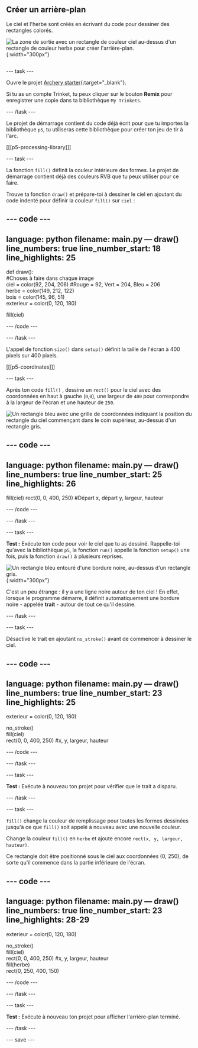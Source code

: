 ## Créer un arrière-plan

<div style="display: flex; flex-wrap: wrap">
<div style="flex-basis: 200px; flex-grow: 1; margin-right: 15px;">
Le ciel et l'herbe sont créés en écrivant du code pour dessiner des rectangles colorés.
</div>
<div>

![La zone de sortie avec un rectangle de couleur ciel au-dessus d'un rectangle de couleur herbe pour créer l'arrière-plan.](images/background.png){:width="300px"}

</div>
</div>

--- task ---

Ouvre le projet [Archery starter](https://trinket.io/python/cd149de1b6){:target="_blank"}.

Si tu as un compte Trinket, tu peux cliquer sur le bouton **Remix** pour enregistrer une copie dans ta bibliothèque `My Trinkets`.

--- /task ---

Le projet de démarrage contient du code déjà écrit pour que tu importes la bibliothèque `p5`, tu utiliseras cette bibliothèque pour créer ton jeu de tir à l'arc.

[[[p5-processing-library]]]

--- task ---

La fonction `fill()` définit la couleur intérieure des formes. Le projet de démarrage contient déjà des couleurs RVB que tu peux utiliser pour ce faire.

Trouve ta fonction `draw()` et prépare-toi à dessiner le ciel en ajoutant du code indenté pour définir la couleur `fill()` sur `ciel` :

--- code ---
---
language: python 
filename: main.py — draw() 
line_numbers: true 
line_number_start: 18
line_highlights: 25
---

def draw():     
  #Choses à faire dans chaque image     
  ciel = color(92, 204, 206) #Rouge = 92, Vert = 204, Bleu = 206     
  herbe = color(149, 212, 122)     
  bois = color(145, 96, 51)     
  exterieur = color(0, 120, 180)

  fill(ciel)

--- /code ---

--- /task ---

L'appel de fonction `size()` dans `setup()` définit la taille de l'écran à 400 pixels sur 400 pixels.

[[[p5-coordinates]]]

--- task ---

Après ton code `fill()` , dessine un `rect()` pour le ciel avec des coordonnées en haut à gauche (`0`,`0`), une largeur de `400` pour correspondre à la largeur de l'écran et une hauteur de `250`.

![Un rectangle bleu avec une grille de coordonnées indiquant la position du rectangle du ciel commençant dans le coin supérieur, au-dessus d'un rectangle gris.](images/sky_coords.png)

--- code ---
---
language: python 
filename: main.py — draw() 
line_numbers: true 
line_number_start: 25
line_highlights: 26
---

  fill(ciel) 
  rect(0, 0, 400, 250) #Départ x, départ y, largeur, hauteur

--- /code ---

--- /task ---

--- task ---

**Test :** Exécute ton code pour voir le ciel que tu as dessiné. Rappelle-toi qu'avec la bibliothèque `p5`, la fonction `run()` appelle la fonction `setup()` une fois, puis la fonction `draw()` à plusieurs reprises.

![Un rectangle bleu entouré d'une bordure noire, au-dessus d'un rectangle gris.](images/sky_stroke.png){:width="300px"}

C'est un peu étrange : il y a une ligne noire autour de ton ciel ! En effet, lorsque le programme démarre, il définit automatiquement une bordure noire - appelée **trait** - autour de tout ce qu'il dessine.

--- /task ---

--- task ---

Désactive le trait en ajoutant `no_stroke()` avant de commencer à dessiner le ciel.

--- code ---
---
language: python 
filename: main.py — draw() 
line_numbers: true 
line_number_start: 23
line_highlights: 25
---

  exterieur = color(0, 120, 180)

  no_stroke()   
  fill(ciel)   
  rect(0, 0, 400, 250) #x, y, largeur, hauteur

--- /code ---

--- /task ---

--- task ---

**Test :** Exécute à nouveau ton projet pour vérifier que le trait a disparu.

--- /task ---

--- task ---

`fill()` change la couleur de remplissage pour toutes les formes dessinées jusqu'à ce que `fill()` soit appelé à nouveau avec une nouvelle couleur.

Change la couleur `fill()` en `herbe` et ajoute encore `rect(x, y, largeur, hauteur)`.

Ce rectangle doit être positionné sous le ciel aux coordonnées (0, 250), de sorte qu'il commence dans la partie inférieure de l'écran.

--- code ---
---
language: python 
filename: main.py — draw() 
line_numbers: true 
line_number_start: 23
line_highlights: 28-29
---

  exterieur = color(0, 120, 180)

  no_stroke()     
  fill(ciel)     
  rect(0, 0, 400, 250) #x, y, largeur, hauteur    
  fill(herbe)    
  rect(0, 250, 400, 150)

--- /code ---

--- /task ---

--- task ---

**Test :** Exécute à nouveau ton projet pour afficher l'arrière-plan terminé.

--- /task ---

--- save ---
